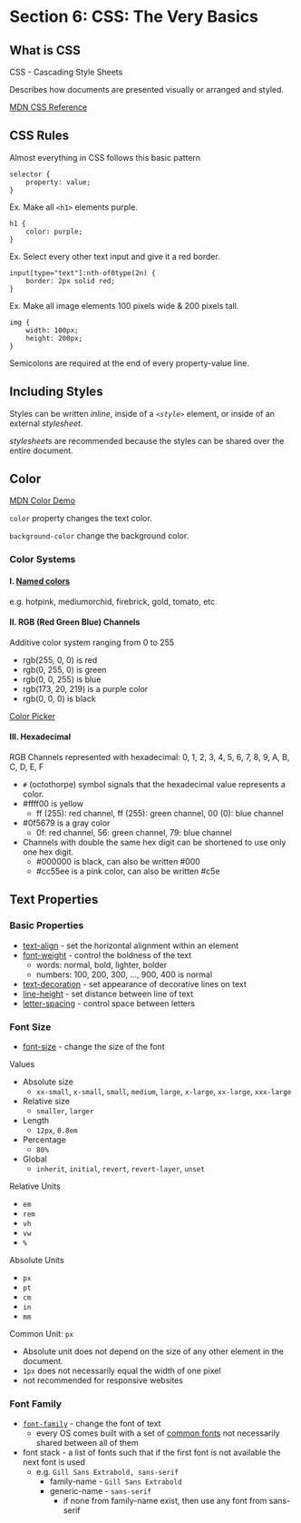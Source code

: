 # Section 6: CSS: The Very Basics

## What is CSS
CSS - Cascading Style Sheets

Describes how documents are presented visually or arranged and styled.

[MDN CSS Reference](https://developer.mozilla.org/en-US/docs/Web/CSS/Reference)

## CSS Rules
Almost everything in CSS follows this basic pattern

```
selector {
    property: value;
}
```

Ex. Make all `<h1>` elements purple.
```
h1 {
    color: purple;
}
```

Ex. Select every other text input and give it a red border.
```
input[type="text"]:nth-of0type(2n) {
    border: 2px solid red;
}
```

Ex. Make all image elements 100 pixels wide & 200 pixels tall.
```
img {
    width: 100px;
    height: 200px;
}
```

Semicolons are required at the end of every property-value line. 

## Including Styles
Styles can be written *inline*, inside of a *`<style>`* element, or inside of an external *stylesheet*. 

*stylesheets* are recommended because the styles can be shared over the entire document.

## Color
[MDN Color Demo](https://developer.mozilla.org/en-US/docs/Web/CSS/color)

`color` property changes the text color.

`background-color` change the background color.

### Color Systems
#### I. [Named colors](https://htmlcolorcodes.com/color-names/)
e.g. hotpink, mediumorchid, firebrick, gold, tomato, etc

#### II. RGB (Red Green Blue) Channels
Additive color system ranging from 0 to 255
- rgb(255, 0, 0) is red
- rgb(0, 255, 0) is green
- rgb(0, 0, 255) is blue
- rgb(173, 20, 219) is a purple color
- rgb(0, 0, 0) is black

[Color Picker](https://htmlcolorcodes.com/color-picker/)


#### III. Hexadecimal
RGB Channels represented with hexadecimal: 0, 1, 2, 3, 4, 5, 6, 7, 8, 9, A, B, C, D, E, F
- `#` (octothorpe) symbol signals that the hexadecimal value represents a color.
- #ffff00 is yellow
  - ff (255): red channel, ff (255): green channel, 00 (0): blue channel
- #0f5679 is a gray color
  - 0f: red channel, 56: green channel, 79: blue channel
- Channels with double the same hex digit can be shortened to use only one hex digit.
  - #000000 is black, can also be written #000
  - #cc55ee is a pink color, can also be written #c5e


## Text Properties
### Basic Properties
- [text-align](https://developer.mozilla.org/en-US/docs/Web/CSS/text-align) - set the horizontal alignment within an element 
- [font-weight](https://developer.mozilla.org/en-US/docs/Web/CSS/font-weight) - control the boldness of the text
  - words: normal, bold, lighter, bolder
  - numbers: 100, 200, 300, ..., 900, 400 is normal
- [text-decoration](https://developer.mozilla.org/en-US/docs/Web/CSS/text-decoration) - set appearance of decorative lines on text
- [line-height](https://developer.mozilla.org/en-US/docs/Web/CSS/line-height) - set distance between line of text
- [letter-spacing](https://developer.mozilla.org/en-US/docs/Web/CSS/letter-spacing) - control space between letters

### Font Size
- [font-size](https://developer.mozilla.org/en-US/docs/Web/CSS/font-size) - change the size of the font

Values
- Absolute size
  - `xx-small`, `x-small`, `small`, `medium`, `large`, `x-large`, `xx-large`, `xxx-large`
- Relative size
  - `smaller`, `larger`
- Length
  - `12px`, `0.8em`
- Percentage
  - `80%`
- Global
  - `inherit`, `initial`, `revert`, `revert-layer`, `unset`

Relative Units
- `em`
- `rem`
- `vh`
- `vw`
- `%`

Absolute Units
- `px`
- `pt`
- `cm`
- `in`
- `mm`

Common Unit: `px`
- Absolute unit does not depend on the size of any other element in the document.
- `1px` does not necessarily equal the width of one pixel
- not recommended for responsive websites

### Font Family
- [`font-family`](https://developer.mozilla.org/en-US/docs/Web/CSS/font-family) - change the font of text
  - every OS comes built with a set of [common fonts](https://www.cssfontstack.com/) not necessarily shared between all of them
- font stack - a list of fonts such that if the first font is not available the next font is used
  - e.g. `Gill Sans Extrabold, sans-serif`
    - family-name - `Gill Sans Extrabold`
    - generic-name - `sans-serif`
      - if none from family-name exist, then use any font from sans-serif